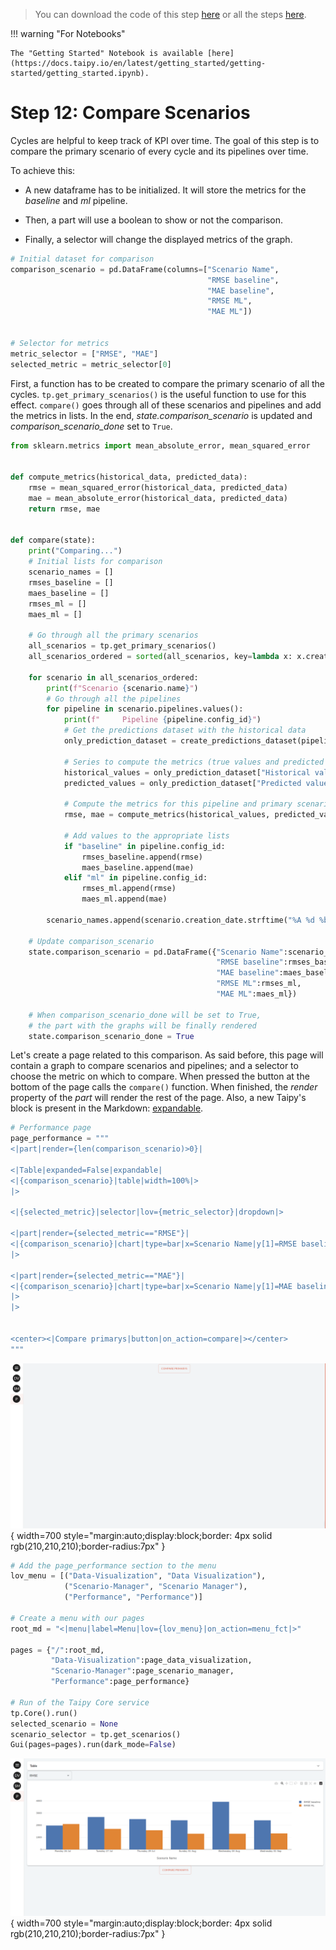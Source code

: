 > You can download the code of this step [here](../src/step_12.py) or all the steps [here](https://github.com/Avaiga/taipy-getting-started/tree/develop/src).

!!! warning "For Notebooks"

    The "Getting Started" Notebook is available [here](https://docs.taipy.io/en/latest/getting_started/getting-started/getting_started.ipynb).

# Step 12: Compare Scenarios

Cycles are helpful to keep track of KPI over time. The goal of this step is to compare the primary scenario of every 
cycle and its pipelines over time.

To achieve this:

- A new dataframe has to be initialized. It will store the metrics for the *baseline* and *ml* pipeline. 

- Then, a part will use a boolean to show or not the comparison.

- Finally, a selector will change the displayed metrics of the graph.

```python
# Initial dataset for comparison
comparison_scenario = pd.DataFrame(columns=["Scenario Name",
                                            "RMSE baseline",
                                            "MAE baseline",
                                            "RMSE ML",
                                            "MAE ML"])


# Selector for metrics
metric_selector = ["RMSE", "MAE"]
selected_metric = metric_selector[0]
```

First, a function has to be created to compare the primary scenario of all the cycles. 
`tp.get_primary_scenarios()` is the useful function to use for this effect. `compare()` goes through all of these 
scenarios and pipelines and add the metrics in lists. In the end, *state.comparison_scenario* is updated and 
*comparison_scenario_done* set to `True`.

```python
from sklearn.metrics import mean_absolute_error, mean_squared_error


def compute_metrics(historical_data, predicted_data):
    rmse = mean_squared_error(historical_data, predicted_data)
    mae = mean_absolute_error(historical_data, predicted_data)
    return rmse, mae


def compare(state):
    print("Comparing...")
    # Initial lists for comparison
    scenario_names = []
    rmses_baseline = []
    maes_baseline = []
    rmses_ml = []
    maes_ml = []
    
    # Go through all the primary scenarios
    all_scenarios = tp.get_primary_scenarios()
    all_scenarios_ordered = sorted(all_scenarios, key=lambda x: x.creation_date.timestamp())
    
    for scenario in all_scenarios_ordered:
        print(f"Scenario {scenario.name}")
        # Go through all the pipelines
        for pipeline in scenario.pipelines.values():
            print(f"     Pipeline {pipeline.config_id}")
            # Get the predictions dataset with the historical data
            only_prediction_dataset = create_predictions_dataset(pipeline)[-pipeline.n_predictions.read():]
            
            # Series to compute the metrics (true values and predicted values)
            historical_values = only_prediction_dataset["Historical values"]
            predicted_values = only_prediction_dataset["Predicted values"]
            
            # Compute the metrics for this pipeline and primary scenario
            rmse, mae = compute_metrics(historical_values, predicted_values)
            
            # Add values to the appropriate lists
            if "baseline" in pipeline.config_id:
                rmses_baseline.append(rmse)
                maes_baseline.append(mae)
            elif "ml" in pipeline.config_id:
                rmses_ml.append(rmse)
                maes_ml.append(mae)

        scenario_names.append(scenario.creation_date.strftime("%A %d %b"))
        
    # Update comparison_scenario
    state.comparison_scenario = pd.DataFrame({"Scenario Name":scenario_names,
                                              "RMSE baseline":rmses_baseline,
                                              "MAE baseline":maes_baseline,
                                              "RMSE ML":rmses_ml,
                                              "MAE ML":maes_ml})
    
    # When comparison_scenario_done will be set to True,
    # the part with the graphs will be finally rendered
    state.comparison_scenario_done = True
```

Let's create a page related to this comparison. As said before, this page will contain a graph to compare scenarios 
and pipelines; and a selector to choose the metric on which to compare. When pressed the button at the bottom of the 
page calls the `compare()` function. When finished, the _render_ property of the *part* will render the rest of the 
page. Also, a new Taipy's block is present in the Markdown: 
[expandable](https://docs.taipy.io/en/latest/manuals/gui/viselements/expandable/).

```python
# Performance page
page_performance = """
<|part|render={len(comparison_scenario)>0}|

<|Table|expanded=False|expandable|
<|{comparison_scenario}|table|width=100%|>
|>

<|{selected_metric}|selector|lov={metric_selector}|dropdown|>

<|part|render={selected_metric=="RMSE"}|
<|{comparison_scenario}|chart|type=bar|x=Scenario Name|y[1]=RMSE baseline|y[2]=RMSE ML|>
|>

<|part|render={selected_metric=="MAE"}|
<|{comparison_scenario}|chart|type=bar|x=Scenario Name|y[1]=MAE baseline|y[2]=MAE ML|>
|>
|>


<center><|Compare primarys|button|on_action=compare|></center>
"""
```

![Page Performance](page_performance.gif){ width=700 style="margin:auto;display:block;border: 4px solid rgb(210,210,210);border-radius:7px" }

```python
# Add the page_performance section to the menu   
lov_menu = [("Data-Visualization", "Data Visualization"),
            ("Scenario-Manager", "Scenario Manager"),
            ("Performance", "Performance")]

# Create a menu with our pages
root_md = "<|menu|label=Menu|lov={lov_menu}|on_action=menu_fct|>"

pages = {"/":root_md,
         "Data-Visualization":page_data_visualization,
         "Scenario-Manager":page_scenario_manager,
         "Performance":page_performance}

# Run of the Taipy Core service
tp.Core().run()
selected_scenario = None
scenario_selector = tp.get_scenarios()
Gui(pages=pages).run(dark_mode=False) 
```

![Compare Scenarios](result.png){ width=700 style="margin:auto;display:block;border: 4px solid rgb(210,210,210);border-radius:7px" }

